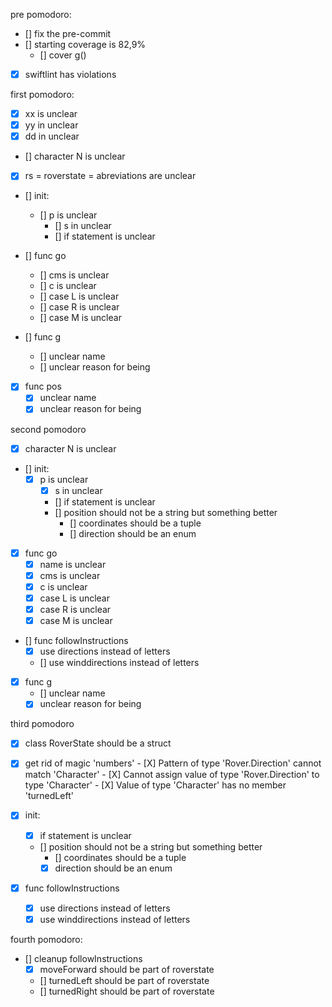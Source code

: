 pre pomodoro: 
- [] fix the pre-commit 
- [] starting coverage is 82,9%  
    - [] cover g()
- [X] swiftlint has violations
    

first pomodoro: 
- [x] xx is unclear
- [x] yy in unclear
- [x] dd in unclear
- [] character N is unclear
- [X] rs = roverstate = abreviations are        unclear
- [] init:
  - [] p is unclear
    - [] s in unclear
    - [] if statement is unclear

- [] func go
    - [] cms is unclear
    - [] c is unclear
    - [] case L is unclear
    - [] case R is unclear
    - [] case M is unclear
    
- [] func g
    - [] unclear name 
    - [] unclear reason for being
    
- [X] func pos
    - [X] unclear name
    - [X] unclear reason for being

second pomodoro
- [x] character N is unclear
- [] init:
  - [x] p is unclear
    - [x] s in unclear
    - [] if statement is unclear
    - [] position should not be a string but something better
        - [] coordinates should be a tuple
        - [] direction should be an enum

- [x] func go
    - [x] name is unclear
    - [x] cms is unclear
    - [x] c is unclear
    - [x] case L is unclear
    - [x] case R is unclear
    - [x] case M is unclear
    
- [] func followInstructions 
    - [x] use directions instead of letters
    - [] use winddirections instead of letters 
    
- [x] func g
    - [] unclear name 
    - [x] unclear reason for being
    
third pomodoro    
- [x] class RoverState should be a struct
- [X] get rid of magic 'numbers'
        - [X] Pattern of type 'Rover.Direction' cannot match 'Character'
        - [X] Cannot assign value of type 'Rover.Direction' to type 'Character'
        - [X] Value of type 'Character' has no member 'turnedLeft'
        
        

- [X] init:
    - [X] if statement is unclear
    - [] position should not be a string but something better
        - [] coordinates should be a tuple
        - [X] direction should be an enum

- [X] func followInstructions 
    - [x] use directions instead of letters
    - [X] use winddirections instead of letters 

fourth pomodoro:
- [] cleanup followInstructions
    - [X] moveForward should be part of roverstate
    - [] turnedLeft should be part of roverstate
    - [] turnedRight should be part of roverstate
     


